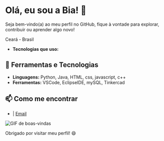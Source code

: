 # Olá, eu sou a Bia! 👋

Seja bem-vindo(a) ao meu perfil no GitHub, fique à vontade para explorar, contribuir ou aprender algo novo!

Ceará - Brasil
- **Tecnologias que uso:** 
  

## 🔧 Ferramentas e Tecnologias

- **Linguagens:** Python, Java, HTML, css, javascript, c++
- **Ferramentas:** VSCode, EclipseIDE, mySQL, Tinkercad

## 📫 Como me encontrar

- | [Email](beatriz.lemos07@aluno.ifce.edu.br)
  
![GIF de boas-vindas](https://media0.giphy.com/media/v1.Y2lkPTc5MGI3NjExMGlhNXM0MWx1czVqdzNrNWlkMTJrbTJ1NW9qeGNsY3VubzY1N3JqYSZlcD12MV9pbnRlcm5hbF9naWZfYnlfaWQmY3Q9Zw/mAVmPbXgzU8BW/giphy.gif)

Obrigado por visitar meu perfil! 😄
